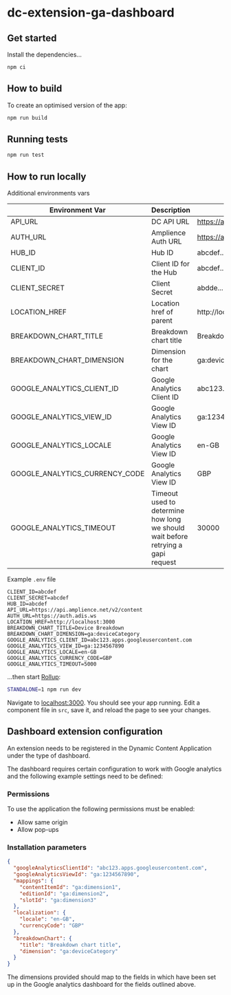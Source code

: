# dc-extension-ga-dashboard

## Get started

Install the dependencies...

```bash
npm ci
```

## How to build

To create an optimised version of the app:

```bash
npm run build
```

## Running tests

```bash
npm run test
```

## How to run locally

Additional environments vars

| Environment Var                | Description                                                                      | Example                              |
| ------------------------------ | -------------------------------------------------------------------------------- | ------------------------------------ |
| API_URL                        | DC API URL                                                                       | https://api.amplience.net/v2/content |
| AUTH_URL                       | Amplience Auth URL                                                               | https://auth.adis.ws                 |
| HUB_ID                         | Hub ID                                                                           | abcdef...                            |
| CLIENT_ID                      | Client ID for the Hub                                                            | abcdef...                            |
| CLIENT_SECRET                  | Client Secret                                                                    | abdde...                             |
| LOCATION_HREF                  | Location href of parent                                                          | http://localhost:3000                |
| BREAKDOWN_CHART_TITLE          | Breakdown chart title                                                            | Breakdown chart                      |
| BREAKDOWN_CHART_DIMENSION      | Dimension for the chart                                                          | ga:deviceCategory                    |
| GOOGLE_ANALYTICS_CLIENT_ID     | Google Analytics Client ID                                                       | abc123.apps.googleusercontent.com    |
| GOOGLE_ANALYTICS_VIEW_ID       | Google Analytics View ID                                                         | ga:1234567890                        |
| GOOGLE_ANALYTICS_LOCALE        | Google Analytics View ID                                                         | en-GB                                |
| GOOGLE_ANALYTICS_CURRENCY_CODE | Google Analytics View ID                                                         | GBP                                  |
| GOOGLE_ANALYTICS_TIMEOUT       | Timeout used to determine how long we should wait before retrying a gapi request | 30000                                |

Example `.env` file

```
CLIENT_ID=abcdef
CLIENT_SECRET=abcdef
HUB_ID=abcdef
API_URL=https://api.amplience.net/v2/content
AUTH_URL=https://auth.adis.ws
LOCATION_HREF=http://localhost:3000
BREAKDOWN_CHART_TITLE=Device Breakdown
BREAKDOWN_CHART_DIMENSION=ga:deviceCategory
GOOGLE_ANALYTICS_CLIENT_ID=abc123.apps.googleusercontent.com
GOOGLE_ANALYTICS_VIEW_ID=ga:1234567890
GOOGLE_ANALYTICS_LOCALE=en-GB
GOOGLE_ANALYTICS_CURRENCY_CODE=GBP
GOOGLE_ANALYTICS_TIMEOUT=5000
```

...then start [Rollup](https://rollupjs.org):

```bash
STANDALONE=1 npm run dev
```

Navigate to [localhost:3000](http://localhost:3000). You should see your app running. Edit a component file in `src`, save it, and reload the page to see your changes.

## Dashboard extension configuration

An extension needs to be registered in the Dynamic Content Application under the type of dashboard.

The dashboard requires certain configuration to work with Google analytics and the following example settings need to be defined:

### Permissions

To use the application the following permissions must be enabled:

- Allow same origin
- Allow pop-ups

### Installation parameters

```json
{
  "googleAnalyticsClientId": "abc123.apps.googleusercontent.com",
  "googleAnalyticsViewId": "ga:1234567890",
  "mappings": {
    "contentItemId": "ga:dimension1",
    "editionId": "ga:dimension2",
    "slotId": "ga:dimension3"
  },
  "localization": {
    "locale": "en-GB",
    "currencyCode": "GBP"
  },
  "breakdownChart": {
    "title": "Breakdown chart title",
    "dimension": "ga:deviceCategory"
  }
}
```

The dimensions provided should map to the fields in which have been set up in the Google analytics dashboard for the fields outlined above.
